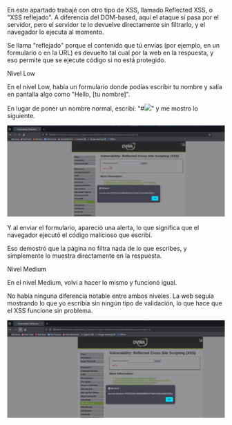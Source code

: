 En este apartado trabajé con otro tipo de XSS, llamado Reflected XSS, o "XSS reflejado". A diferencia del DOM-based, aquí el ataque sí pasa por el servidor, pero el servidor te lo devuelve directamente sin filtrarlo, y el navegador lo ejecuta al momento.

Se llama "reflejado" porque el contenido que tú envías (por ejemplo, en un formulario o en la URL) es devuelto tal cual por la web en la respuesta, y eso permite que se ejecute código si no está protegido.

Nivel Low

En el nivel Low, había un formulario donde podías escribir tu nombre y salía en pantalla algo como "Hello, [tu nombre]".

En lugar de poner un nombre normal, escribí: "#<img src=x onerror="alert(document.cookie)">" y me mostro lo siguiente.

![captura](../images/Captura29.png)

Y al enviar el formulario, apareció una alerta, lo que significa que el navegador ejecutó el código malicioso que escribí.

Eso demostró que la página no filtra nada de lo que escribes, y simplemente lo muestra directamente en la respuesta.

Nivel Medium

En el nivel Medium, volví a hacer lo mismo y funcionó igual.

No había ninguna diferencia notable entre ambos niveles. La web seguía mostrando lo que yo escribía sin ningún tipo de validación, lo que hace que el XSS funcione sin problema.

![captura](../images/Captura30.png)
